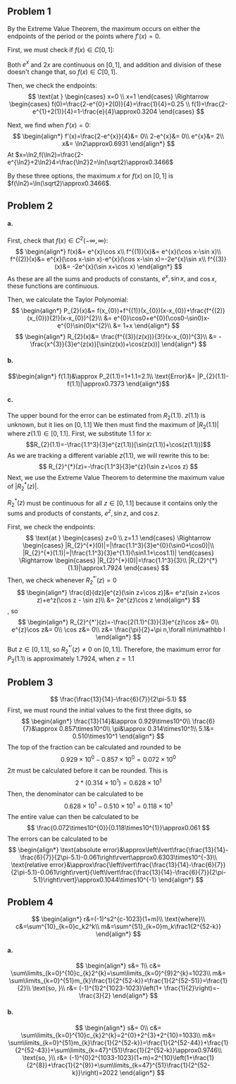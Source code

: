 ## Problem 1
By the Extreme Value Theorem, the maximum occurs on either the endpoints of the period or the points where $f'(x)=0$.

First, we must check if $f(x)\in C[0,1]$:

Both $e^x$ and $2x$ are continuous on $[0,1]$, and addition and division of these doesn't change that, so $f(x)\in C[0,1]$.

Then, we check the endpoints:
$$
\text{at }
\begin{cases}
x=0 \\
x=1
\end{cases}
\Rightarrow
\begin{cases}
f(0)=\frac{2-e^{0}+2(0)}{4}=\frac{1}{4}=0.25 \\
f(1)=\frac{2-e^{1}+2(1)}{4}=1-\frac{e}{4}\approx0.3204
\end{cases}
$$

Next, we find when $f'(x)=0$:
$$
\begin{align*}
f'(x)=\frac{2-e^{x}}{4}&= 0\\
2-e^{x}&= 0\\
e^{x}&= 2\\
x&= \ln2\approx0.6931
\end{align*}
$$
At $x=\ln2,f(\ln2)=\frac{2-e^{\ln2}+2\ln2}4=\frac{\ln2}2=\ln(\sqrt2)\approx0.3466$

By these three options, the maximum $x$ for $f(x)$ on $[0,1]$ is $f(\ln2)=\ln(\sqrt2)\approx0.3466$.

## Problem 2
#### a.
First, check that $f(x)\in C^2(-\infty,\infty):$
$$
\begin{align*}
f(x)&= e^{x}\cos x\\
f^{(1)}(x)&= e^{x}(\cos x-\sin x)\\
f^{(2)}(x)&= e^{x}(\cos x-\sin x)-e^{x}(\cos x-\sin x)=-2e^{x}\sin x\\
f^{(3)}(x)&= -2e^{x}(\sin x+\cos x)
\end{align*}
$$
As these are all the sums and products of constants, $e^{x},\sin x,$ and $\cos x$, these functions are continuous.

Then, we calculate the Taylor Polynomial:
$$
\begin{align*}
P_{2}(x)&= f(x_{0})+f^{(1)}(x_{0})(x-x_{0})+\frac{f^{(2)}(x_{0})}{2!}(x-x_{0})^{2}\\
&= e^{0}\cos0+e^{0}(\cos0-\sin0)x-e^{0}\sin(0)x^{2}\\
&= 1+x
\end{align*}
$$
$$
\begin{align*}
R_{2}(x)&= \frac{f^{(3)}(z(x))}{3!}(x-x_{0})^{3}\\
&= -\frac{x^{3}}{3}e^{z(x)}[\sin(z(x))+\cos(z(x))]
\end{align*}
$$
#### b.
$$\begin{align*}
f(1.1)&\approx P_2(1.1)=1+1.1=2.1\\
\text{Error}&= |P_{2}(1.1)-f(1.1)|\approx0.7373
\end{align*}$$
#### c.
The upper bound for the error can be estimated from $R_2(1.1)$.
$z(1.1)$ is unknown, but it lies on $[0,1.1]$
We then must find the maximum of $|R_{2}(1.1)|$ where $z(1.1)\in[0,1.1]$. First, we substitute $1.1$ for $x$:
$$R_{2}(1.1)=-\frac{1.1^3}{3}e^{z(1.1)}[\sin(z(1.1))+\cos(z(1.1))]$$
As we are tracking a different variable $z(1.1)$, we will rewrite this to be:
$$
R_{2}^{*}(z)=-\frac{1.1^3}{3}e^{z}(\sin z+\cos z)
$$
Next, we use the Extreme Value Theorem to determine the maximum value of $|R_{2}^{*}(z)|$.

$R_{2}^{*}(z)$ must be continuous for all $z\in[0,1.1]$ because it contains only the sums and products of constants, $e^{z},\sin z,$ and $\cos z$.

First, we check the endpoints:
$$
\text{at }
\begin{cases}
z=0 \\
z=1.1
\end{cases}
\Rightarrow
\begin{cases}
|R_{2}^{*}(0)|=|\frac{1.1^3}{3}e^{0}(\sin0+\cos0)|\\
|R_{2}^{*}(1.1)|=|\frac{1.1^3}{3}e^{1.1}(\sin1.1+\cos1.1)|
\end{cases}
\Rightarrow
\begin{cases}
|R_{2}^{*}(0)|=\frac{1.1^3}{3}\\
|R_{2}^{*}(1.1)|\approx1.7924
\end{cases}
$$
Then, we check whenever $R_{2}^{*'}(z)=0$
$$
\begin{align*}
\frac{d}{dz}[e^{z}(\sin z+\cos z)]&= e^z(\sin z+\cos z)+e^z(\cos z - \sin z)\\
&= 2e^{z}\cos z
\end{align*}
$$
, so
$$
\begin{align*}
R_{2}^{*'}(z)=-\frac{2(1.1)^{3}}{3}e^{z}\cos z&= 0\\
e^{z}\cos z&= 0\\
\cos z&= 0\\
z&= \frac{\pi}{2}+\pi n,\forall n\in\mathbb I
\end{align*}
$$
But $z\in[0,1.1]$, so $R_{2}^{*'}(z)\ne0$ on $[0,1.1]$.
Therefore, the maximum error for $P_{2}(1.1)$ is approximately $1.7924$, when $z=1.1$

## Problem 3
$$
\frac{\frac{13}{14}-\frac{6}{7}}{2\pi-5.1}
$$
First, we must round the initial values to the first three digits, so
$$
\begin{align*}
\frac{13}{14}&\approx 0.929\times10^0\\
\frac{6}{7}&\approx 0.857\times10^0\\
\pi&\approx 0.314\times10^1\\
5.1&= 0.510\times10^1
\end{align*}
$$
The top of the fraction can be calculated and rounded to be
$$
0.929\times10^0-0.857\times10^0=0.072\times10^0
$$
$2\pi$ must be calculated before it can be rounded. This is
$$
2*(0.314\times10^1)=0.628\times10^1
$$
Then, the denominator can be calculated to be
$$
0.628\times10^{1}-0.510\times10^{1}=0.118\times10^{1}
$$
The entire value can then be calculated to be
$$
\frac{0.072\times10^{0}}{0.118\times10^{1}}\approx0.061
$$
The errors can be calculated to be
$$
\begin{align*}
\text{absolute error}&\approx\left\lvert\frac{\frac{13}{14}-\frac{6}{7}}{2\pi-5.1}-0.061\right\rvert\approx0.6303\times10^{-3}\\
\text{relative error}&\approx\frac{\left\lvert\frac{\frac{13}{14}-\frac{6}{7}}{2\pi-5.1}-0.061\right\rvert}{\left\lvert\frac{\frac{13}{14}-\frac{6}{7}}{2\pi-5.1}\right\rvert}\approx0.1044\times10^{-1}
\end{align*}
$$
## Problem 4
$$
\begin{align*}
r&=(-1)^s2^{c-1023}(1+m)\\
\text{where}\\
c&=\sum^{10}_{k=0}c_k2^k\\
m&=\sum^{51}_{k=0}m_k\frac1{2^{52-k}}
\end{align*}
$$
#### a.
$$
\begin{align*}
s&= 1\\
c&= \sum\limits_{k=0}^{10}c_{k}2^{k}=\sum\limits_{k=0}^{9}2^{k}=1023\\
m&= \sum\limits_{k=0}^{51}m_{k}\frac{1}{2^{52-k}}=\frac{1}{2^{52-51}}=\frac{1}{2}\\
\text{so, }\\
r&= (-1)^{1}2^{1023-1023}\left(1+ \frac{1}{2}\right)=- \frac{3}{2}
\end{align*}
$$
#### b.
$$
\begin{align*}
s&= 0\\
c&= \sum\limits_{k=0}^{10}c_{k}2^{k}=2^{0}+2^{3}+2^{10}=1033\\
m&= \sum\limits_{k=0}^{51}m_{k}\frac{1}{2^{52-k}}=\frac{1}{2^{52-44}}+\frac{1}{2^{52-43}}+\sum\limits_{k=47}^{51}\frac{1}{2^{52-k}}\approx0.9746\\
\text{so, }\\
r&= (-1)^{0}2^{1033-1023}(1+m)=2^{10}\left(1+\frac{1}{2^{8}}+\frac{1}{2^{9}}+\sum\limits_{k=47}^{51}\frac{1}{2^{52-k}}\right)=2022
\end{align*}
$$
